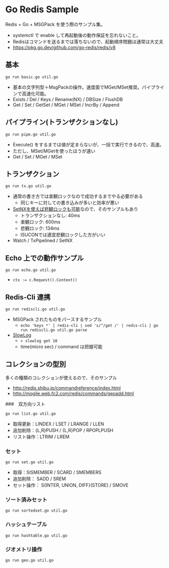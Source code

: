 # Go Redis Sample

Redis + Go + MSGPack を使う際のサンプル集。

- systemctl で enable して再起動後の動作保証を忘れないこと。
- Redisはコマンドを送るまでは落ちないので、起動順序問題は通常は大丈夫
- https://pkg.go.dev/github.com/go-redis/redis/v8

## 基本

`go run basic.go util.go`

- 基本の文字列型＋MsgPackの操作。速度面でMGet/MSet推奨。パイプラインで高速化可能。
- Exists / Del / Keys / Rename(NX) / DBSize / FlushDB
- Get / Set / GetSet / MGet / MSet / IncrBy / Append

## パイプライン(トランザクションなし)

`go run pipe.go util.go`

- Execute() をするまでは値が定まらないが、一括で実行できるので、高速。
- ただし、MSet/MGetを使ったほうが速い
- Get / Set / MGet / MSet

## トランザクション

`go run tx.go util.go`

- 通常の書き方では楽観ロックなので成功するまでやる必要がある
  - 同じキーに対しての書き込みが多いと効率が悪い
- [SetNXを使えば悲観ロックも可能](http://redis.shibu.jp/commandreference/strings.html)なので、そのサンプルもあり
  - トランザクションなし:  40ms
  - 楽観ロック: 600ms
  - 悲観ロック: 134ms
  - ISUCONでは適宜悲観ロックした方がいい
- Watch / TxPipelined / SetNX

## Echo 上での動作サンプル

`go run echo.go util.go`

- `ctx := c.Request().Context()`

## Redis-Cli 連携

`go run rediscli.go util.go`

- MSGPack されたものをパースするサンプル
  - `echo 'keys *' | redis-cli | sed 's/^/get /' | redis-cli | go run rediscli.go util.go parse`
- [SlowLog](https://redis.io/commands/slowlog)
  - `> slowlog get 10`
  - time(micro sec) / command は把握可能

## コレクションの型別

多くの種類のコレクションが使えるので、そのサンプル

- http://redis.shibu.jp/commandreference/index.html
- http://mogile.web.fc2.com/redis/commands/geoadd.html

###　双方向リスト

`go run list.go util.go`

- 取得更新：LINDEX / LSET / LRANGE / LLEN
- 追加削除：{L,R}PUSH / {L,R}POP / RPOPLPUSH
- リスト操作：LTRIM / LREM

### セット

`go run set.go util.go`

- 取得：SISMEMBER / SCARD / SMEMBERS
- 追加削除： SADD / SREM
- セット操作： S{INTER, UNION, DIFF}(STORE)  / SMOVE


### ソート済みセット

`go run sortedset.go util.go`

### ハッシュテーブル

`go run hashtable.go util.go`

### ジオメトリ操作

`go run geo.go util.go`

